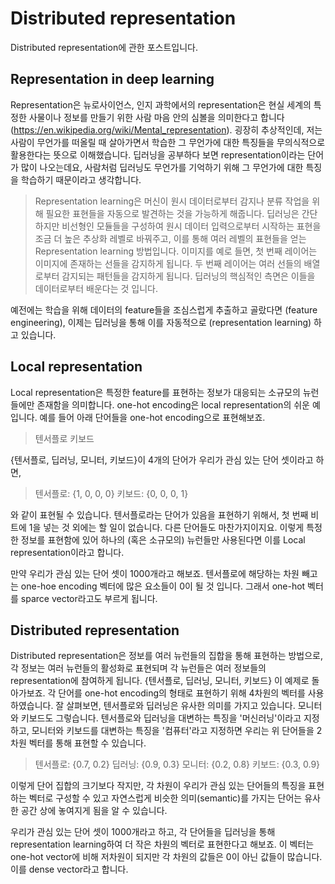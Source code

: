 # Distributed representation
Distributed representation에 관한 포스트입니다. 

## Representation in deep learning
Representation은 뉴로사이언스, 인지 과학에서의 representation은 현실 세계의 특정한 사물이나 정보를 만들기 위한 사람 마음 안의 심볼을 의미한다고 합니다(https://en.wikipedia.org/wiki/Mental_representation). 굉장히 추상적인데, 저는 사람이 무언가를 떠올릴 때 살아가면서 학습한 그 무언가에 대한 특징들을 무의식적으로 활용한다는 뜻으로 이해했습니다.
딥러닝을 공부하다 보면 representation이라는 단어가 많이 나오는데요, 사람처럼 딥러닝도 무언가를 기억하기 위해 그 무언가에 대한 특징을 학습하기 때문이라고 생각합니다.
> Representation learning은 머신이 원시 데이터로부터 감지나 분류 작업을 위해 필요한 표현들을 자동으로 발견하는 것을 가능하게 해줍니다. 딥러닝은 간단하지만 비선형인 모듈들을 구성하여 원시 데이터 입력으로부터 시작하는 표현을 조금 더 높은 추상화 레벨로 바꿔주고, 이를 통해 여러 레벨의 표현들을 얻는 Representation learning 방법입니다. 이미지를 예로 들면, 첫 번째 레이어는 이미지에 존재하는 선들을 감지하게 됩니다. 두 번째 레이어는 여러 선들의 배열로부터 감지되는 패턴들을 감지하게 됩니다. 딥러닝의 핵심적인 측면은 이들을 데이터로부터 배운다는 것 입니다.

예전에는 학습을 위해 데이터의 feature들을 조심스럽게 추출하고 골랐다면 (feature engineering), 이제는 딥러닝을 통해 이를 자동적으로 (representation learning) 하고 있습니다.
## Local representation
Local representation은 특정한 feature를 표현하는 정보가 대응되는 소규모의 뉴런들에만 존재함을 의미합니다. one-hot encoding은 local representation의 쉬운 예입니다. 예를 들어 아래 단어들을 one-hot encoding으로 표현해보죠.

> 텐서플로
> 키보드

{텐서플로, 딥러닝, 모니터, 키보드}이 4개의 단어가 우리가 관심 있는 단어 셋이라고 하면,

> 텐서플로: {1, 0, 0, 0}
> 키보드: {0, 0, 0, 1}

와 같이 표현될 수 있습니다.
텐서플로라는 단어가 있음을 표현하기 위해서, 첫 번째 비트에 1을 넣는 것 외에는 할 일이 없습니다. 다른 단어들도 마찬가지이지요. 이렇게 특정한 정보를 표현함에 있어 하나의 (혹은 소규모의) 뉴런들만 사용된다면 이를 Local representation이라고 합니다. 

만약 우리가 관심 있는 단어 셋이 1000개라고 해보죠. 텐서플로에 해당하는 차원 빼고는 one-hoe encoding 벡터에 많은 요소들이 0이 될 것 입니다. 그래서 one-hot 벡터를 sparce vector라고도 부르게 됩니다.

## Distributed representation
Distributed representation은 정보를 여러 뉴런들의 집합을 통해 표현하는 방법으로, 각 정보는 여러 뉴런들의 활성화로 표현되며 각 뉴런들은 여러 정보들의 representation에 참여하게 됩니다.
{텐서플로, 딥러닝, 모니터, 키보드} 이 예제로 돌아가보죠. 각 단어를 one-hot encoding의 형태로 표현하기 위해 4차원의 벡터를 사용하였습니다. 잘 살펴보면, 텐서플로와 딥러닝은 유사한 의미를 가지고 있습니다. 모니터와 키보드도 그렇습니다.
텐서플로와 딥러닝을 대변하는 특징을 '머신러닝'이라고 지정하고, 모니터와 키보드를 대변하는 특징을 '컴퓨터'라고 지정하면 우리는 위 단어들을 2차원 벡터를 통해 표현할 수 있습니다.
> 텐서플로: {0.7, 0.2}
> 딥러닝: {0.9, 0.3}
> 모니터: {0.2, 0.8}
> 키보드: {0.3, 0.9}

이렇게 단어 집합의 크기보다 작지만, 각 차원이 우리가 관심 있는 단어들의 특징을 표현하는 벡터로 구성할 수 있고 자연스럽게 비슷한 의미(semantic)를 가지는 단어는 유사한 공간 상에 놓여지게 됨을 알 수 있습니다.

우리가 관심 있는 단어 셋이 1000개라고 하고, 각 단어들을 딥러닝을 통해 representation learning하여 더 작은 차원의 벡터로 표현한다고 해보죠. 이 벡터는 one-hot vector에 비해 저차원이 되지만 각 차원의 값들은 0이 아닌 값들이 많습니다. 이를 dense vector라고 합니다.
<!--stackedit_data:
eyJoaXN0b3J5IjpbODYyNzI2NTQyLC05MDQyNTgwMzQsMTc0ND
U2NjA0MiwxNzM2NzQxMzk3LC03NzY0ODE5NywxNjU1Njg0NzU5
LC0xMjMyOTQ3MDA2LDE1MTY3NzM1MjksNjU2MTI0NTExLDE0MD
Y4NTI2ODZdfQ==
-->